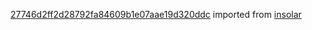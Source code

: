 [27746d2ff2d28792fa84609b1e07aae19d320ddc](https://github.com/insolar/insolar/commit/27746d2ff2d28792fa84609b1e07aae19d320ddc) imported from [insolar](https://github.com/insolar/insolar)
